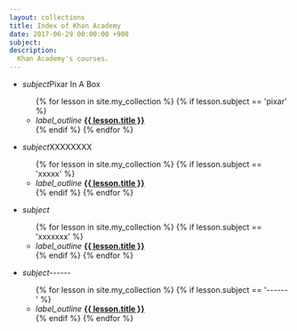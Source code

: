 ```yaml
---
layout: collections
title: Index of Khan Academy 
date: 2017-06-29 00:00:00 +900
subject: 
description:
  Khan Academy's courses.
---
```

<div class="row">
    <div class="col s12 m6">
        <ul class="collapsible" data-collapsible="accordion">
            <li>
                <div class="collapsible-header"><i class="material-icons">subject</i>Pixar In A Box</div>
                <div class="collapsible-body">
                    <ul>
                    {% for lesson in site.my_collection %}
                        {% if lesson.subject == 'pixar' %}
                            <li class="collection-item">
                                <i class="material-icons">label_outline</i>
                                <a href="{{ lesson.url }}"><b>{{ lesson.title }}</b></a>
                            </li>
                        {% endif %}
                    {% endfor %}
                    </ul>
                </div>    
            </li>
        </ul>
    </div>
    <div class="col s12 m6">
        <ul class="collapsible" data-collapsible="accordion">
            <li>
                <div class="collapsible-header"><i class="material-icons">subject</i>XXXXXXXX</div>
                <div class="collapsible-body">
                    <ul>
                    {% for lesson in site.my_collection %}
                        {% if lesson.subject == 'xxxxx' %}
                            <li>
                                <i class="material-icons">label_outline</i>
                                <a href="{{ lesson.url }}"><b>{{ lesson.title }}</b></a>
                            </li>
                        {% endif %}
                    {% endfor %}
                    </ul>
                </div>    
            </li>
        </ul>
    </div>
</div>

<div class="row">
    <div class="col s12 m6">
        <ul class="collapsible" data-collapsible="accordion">
            <li>
                <div class="collapsible-header"><i class="material-icons">subject</i></div>
                <div class="collapsible-body">
                    <ul>
                    {% for lesson in site.my_collection %}
                        {% if lesson.subject == 'xxxxxxx' %}
                            <li class="collection-item">
                                <i class="material-icons">label_outline</i>
                                <a href="{{ lesson.url }}"><b>{{ lesson.title }}</b></a>
                            </li>
                        {% endif %}
                    {% endfor %}
                    </ul>
                </div>    
            </li>
        </ul>
    </div>
    <div class="col s12 m6">
        <ul class="collapsible" data-collapsible="accordion">
            <li>
                <div class="collapsible-header"><i class="material-icons">subject</i>------</div>
                <div class="collapsible-body">
                    <ul>
                    {% for lesson in site.my_collection %}
                        {% if lesson.subject == '------' %}
                            <li>
                                <i class="material-icons">label_outline</i>
                                <a href="{{ lesson.url }}"><b>{{ lesson.title }}</b></a>
                            </li>
                        {% endif %}
                    {% endfor %}
                    </ul>
                </div>    
            </li>
        </ul>
    </div>
</div>
